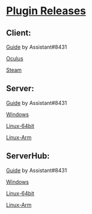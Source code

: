 # [Plugin Releases](https://github.com/andruzzzhka/BeatSaberMultiplayer/releases/)
## Client:
[Guide](https://bs.assistant.moe/Multiplayer/#Install) by Assistant#8431

[Oculus](https://github.com/andruzzzhka/BeatSaberMultiplayer/releases/download/0.4.5.2/BeatSaberMultiplayer-Oculus.zip)

[Steam](https://github.com/andruzzzhka/BeatSaberMultiplayer/releases/download/0.4.5.2/BeatSaberMultiplayer-Steam.zip)

## Server:
[Guide](https://bs.assistant.moe/Multiplayer/#Server) by Assistant#8431

[Windows](https://github.com/andruzzzhka/BeatSaberMultiplayer/releases/download/0.4.5.2/MultiplayerServer_win-64.zip)

[Linux-64bit](https://github.com/andruzzzhka/BeatSaberMultiplayer/releases/download/0.4.5.2/MultiplayerServer_linux-64.zip)

[Linux-Arm](https://github.com/andruzzzhka/BeatSaberMultiplayer/releases/download/0.4.5.2/MultiplayerServer_linux-arm.zip)

## ServerHub:
[Guide](https://bs.assistant.moe/Multiplayer/#Hub) by Assistant#8431

[Windows](https://github.com/andruzzzhka/BeatSaberMultiplayer/releases/download/0.4.5.2/ServerHub_win-64.zip)

[Linux-64bit](https://github.com/andruzzzhka/BeatSaberMultiplayer/releases/download/0.4.5.2/ServerHub_linux-64.zip)

[Linux-Arm](https://github.com/andruzzzhka/BeatSaberMultiplayer/releases/download/0.4.5.2/ServerHub_linux-arm.zip)

